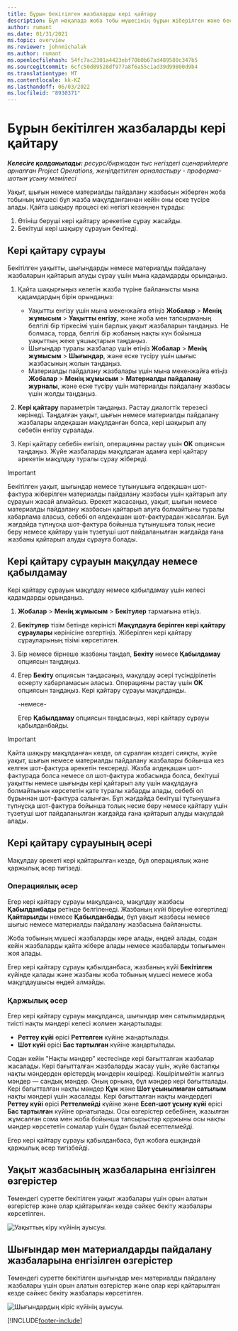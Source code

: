 ```yaml
---
title: Бұрын бекітілген жазбаларды кері қайтару
description: Бұл мақалада жоба тобы мүшесінің бұрын жіберілген және бекітілген уақытты, шығындарды және материалды пайдалану жазбаларын қайтарып алуды қалай сұрай алатынын және жоба менеджерінің кері шақыру сұрауларын қалай мақұлдайтыны немесе қабылдамайтыны түсіндіріледі.
author: rumant
ms.date: 01/31/2021
ms.topic: overview
ms.reviewer: johnmichalak
ms.author: rumant
ms.openlocfilehash: 54fc7ac2301a4423ebf70b0b67ad489580c347b5
ms.sourcegitcommit: 6cfc50d89528df977a8f6a55c1ad39d99800d9b4
ms.translationtype: MT
ms.contentlocale: kk-KZ
ms.lasthandoff: 06/03/2022
ms.locfileid: "8930371"
---
```

# <a name="recall-previously-approved-entries"></a>Бұрын бекітілген жазбаларды кері қайтару

_**Келесіге қолданылады:** ресурс/биржадан тыс негіздегі сценарийлерге арналған Project Operations, жеңілдетілген орналастыру - проформа-шотын ұсыну мәмілесі_

Уақыт, шығын немесе материалды пайдалану жазбасын жіберген жоба тобының мүшесі бұл жазба мақұлданғаннан кейін оны еске түсіре алады. Қайта шақыру процесі екі негізгі кезеңнен тұрады:

1. Өтініш беруші кері қайтару әрекетіне сұрау жасайды.
2. Бекітуші кері шақыру сұрауын бекітеді.

## <a name="request-a-recall"></a>Кері қайтару сұрауы

Бекітілген уақытты, шығындарды немесе материалды пайдалану жазбаларын қайтарып алуды сұрау үшін мына қадамдарды орындаңыз.

1. Қайта шақырғыңыз келетін жазба түріне байланысты мына қадамдардың бірін орындаңыз:

    - Уақытты енгізу үшін мына мекенжайға өтіңіз **Жобалар** \> **Менің жұмысым** \> **Уақытты енгізу**, және жоба мен тапсырманың белгілі бір тіркесімі үшін барлық уақыт жазбаларын таңдаңыз. Не болмаса, торда, белгілі бір жобаның нақты күн бойынша уақыттың жеке ұяшықтарын таңдаңыз.
    - Шығындар туралы жазбалар үшін өтіңіз **Жобалар** \> **Менің жұмысым** \> **Шығындар**, және еске түсіру үшін шығыс жазбасының жолын таңдаңыз.
    - Материалды пайдалану жазбалары үшін мына мекенжайға өтіңіз **Жобалар** \> **Менің жұмысым** \> **Материалды пайдалану журналы**, және еске түсіру үшін материалды пайдалану жазбасы үшін жолды таңдаңыз.

2. **Кері қайтару** параметрін таңдаңыз. Растау диалогтік терезесі көрінеді. Таңдалған уақыт, шығын немесе материалды пайдалану жазбалары әлдеқашан мақұлданған болса, кері шақырып алу себебін енгізу сұралады.
3. Кері қайтару себебін енгізіп, операцияны растау үшін **OK** опциясын таңдаңыз. Жүйе жазбаларды мақұлдаған адамға кері қайтару әрекетін мақұлдау туралы сұрау жібереді.

> [!IMPORTANT]
> Бекітілген уақыт, шығындар немесе тұтынушыға әлдеқашан шот-фактура жіберілген материалды пайдалану жазбасы үшін қайтарып алу сұрауын жасай алмайсыз. Әрекет жасасаңыз, уақыт, шығын немесе материалды пайдалану жазбасын қайтарып алуға болмайтыны туралы хабарлама аласыз, себебі ол әлдеқашан шот-фактурадан жасалған. Бұл жағдайда түпнұсқа шот-фактура бойынша тұтынушыға толық несие беру немесе қайтару үшін түзетуші шот пайдаланылған жағдайда ғана жазбаны қайтарып алуды сұрауға болады.

## <a name="approve-or-reject-a-recall-request"></a>Кері қайтару сұрауын мақұлдау немесе қабылдамау

Кері қайтару сұрауын мақұлдау немесе қабылдамау үшін келесі қадамдарды орындаңыз.

1. **Жобалар** \> **Менің жұмысым** \> **Бекітулер** тармағына өтіңіз.
2. **Бекітулер** тізім бетінде көріністі **Мақұлдауға берілген кері қайтару сұраулары** көрінісіне өзгертіңіз. Жіберілген кері қайтару сұрауларының тізімі көрсетілген.
3. Бір немесе бірнеше жазбаны таңдап, **Бекіту** немесе **Қабылдамау** опциясын таңдаңыз.
4. Егер **Бекіту** опциясын таңдасаңыз, мақұлдау әсері түсіндірілетін ескерту хабарламасын аласыз. Операцияны растау үшін **OK** опциясын таңдаңыз. Кері қайтару сұрауы мақұлданды.

    -немесе-

    Егер **Қабылдамау** опциясын таңдасаңыз, кері қайтару сұрауы қабылданбайды.

> [!IMPORTANT]
> Қайта шақыру мақұлданған кезде, ол сұралған кездегі сияқты, жүйе уақыт, шығын немесе материалды пайдалану жазбалары бойынша кез келген шот-фактура әрекетін тексереді. Жазба әлдеқашан шот-фактурада болса немесе ол шот-фактура жобасында болса, бекітуші уақытты немесе шығынды кері қайтарып алу үшін мақұлдауға болмайтынын көрсететін қате туралы хабарды алады, себебі ол бұрыннан шот-фактура салынған. Бұл жағдайда бекітуші тұтынушыға түпнұсқа шот-фактура бойынша толық несие беру немесе қайтару үшін түзетуші шот пайдаланылған жағдайда ғана қайтарып алуды мақұлдай алады.

## <a name="impact-of-a-recall-request"></a>Кері қайтару сұрауының әсері

Мақұлдау әрекеті кері қайтарылған кезде, бұл операциялық және қаржылық әсер тигізеді.

### <a name="operational-impact"></a>Операциялық әсер

Егер кері қайтару сұрауы мақұлданса, мақұлдау жазбасы **Қабылданбады** ретінде белгіленеді. Жазбаның күйі біреуіне өзгертіледі **Қайтарылды** немесе **Қабылданбады**, бұл уақыт жазбасы немесе шығыс немесе материалды пайдалану жазбасына байланысты.

Жоба тобының мүшесі жазбаларды көре алады, өңдей алады, содан кейін жазбаларды қайта жібере алады немесе жазбаларды толығымен жоя алады.

Егер кері қайтару сұрауы қабылданбаса, жазбаның күйі **Бекітілген** күйінде қалады және жазбаны жоба тобының мүшесі немесе жоба мақұлдаушысы өңдей алмайды.

### <a name="financial-impact"></a>Қаржылық әсер

Егер кері қайтару сұрауы мақұлданса, шығындар мен сатылымдардың тиісті нақты мәндері келесі жолмен жаңартылады:

- **Реттеу күйі** өрісі **Реттелген** күйіне жаңартылады.
- **Шот күйі** өрісі **Бас тартылған** күйіне жаңартылады.

Содан кейін "Нақты мәндер" кестесінде кері бағытталған жазбалар жасалады. Кері бағытталған жазбаларды жасау үшін, жүйе бастапқы нақты мәндерден өрістердің мәндерін көшіреді. Көшірілмейтін жалғыз мәндер — сандық мәндер. Оның орнына, бұл мәндер кері бағытталады. Кері бағытталған нақты мәндер **Құн** және **Шот ұсынылмаған сатылым** нақты мәндері үшін жасалады. Кері бағытталған нақты мәндердегі **Реттеу күйі** өрісі **Реттелмейді** күйіне және **Есеп-шот ұсыну күйі** өрісі **Бас тартылған** күйіне орнатылады. Осы өзгерістер себебінен, жазылған жұмсалған сома мен жоба бойынша тапсырыстар қоржыны осы нақты мәндер көрсететін сомалар үшін бұдан былай есептелмейді.

Егер кері қайтару сұрауы қабылданбаса, бұл жобаға ешқандай қаржылық әсер тигізбейді.

## <a name="changes-to-time-entry-records"></a>Уақыт жазбасының жазбаларына енгізілген өзгерістер

Төмендегі суретте бекітілген уақыт жазбалары үшін орын алатын өзгерістер және олар қайтарылған кезде сәйкес бекіту жазбалары көрсетілген.

![Уақыттың кіру күйінің ауысуы.](media/TimeEntryStateTransitions.png)

## <a name="changes-to-expense-and-material-usage-entry-records"></a>Шығындар мен материалдарды пайдалану жазбаларына енгізілген өзгерістер

Төмендегі суретте бекітілген шығындар мен материалды пайдалану жазбалары үшін орын алатын өзгерістер және олар кері қайтарылған кезде сәйкес бекіту жазбалары көрсетілген.

![Шығындардың кіріс күйінің ауысуы.](media/ExpenseEntryStateTransitions.png)

[!INCLUDE[footer-include](../includes/footer-banner.md)]
